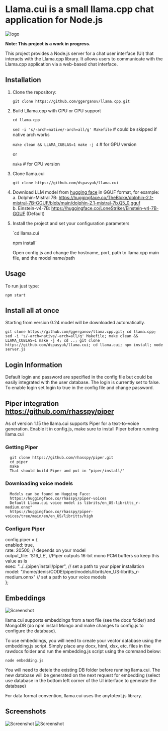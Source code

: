 # Llama.cui is a small llama.cpp chat application for Node.js 
![logo](https://github.com/dspasyuk/llama.cui/blob/main/ico.svg?)

**Note: This project is a work in progress.**

This project provides a Node.js server for a chat user interface (UI) that interacts with the Llama.cpp library. It allows users to communicate with the Llama.cpp application via a web-based chat interface.

## Installation

1. Clone the repository:

   `git clone https://github.com/ggerganov/llama.cpp.git`

2. Build Lllama.cpp with GPU or CPU support

   `cd llama.cpp`

   `sed -i 's/-arch=native/-arch=all/g' Makefile` # could be skipped if native arch works

   `make clean && LLAMA_CUBLAS=1 make -j 4`   # for GPU version

   or
   
   `make` # for CPU version

4. Clone llama.cui
   
   `git clone https://github.com/dspasyuk/llama.cui`

5. Download LLM model from [hugging face](https://huggingface.co/) in GGUF format, for example:
   a. Dolphin-Mistral 7B:   https://huggingface.co/TheBloke/dolphin-2.1-mistral-7B-GGUF/blob/main/dolphin-2.1-mistral-7b.Q5_0.gguf  
   b. Einstein-v4-7B:        https://huggingface.co/LoneStriker/Einstein-v4-7B-GGUF (Default)  

8. Install the project and set your configuration parameters
  
   `cd llama.cui

   npm install`

   Open config.js and change the hostname, port, path to llama.cpp main file, and the model name/path
   

## Usage
To run just type:

`npm start`

## Install all at once
Starting from version 0.24 model will be downloaded automatically. 

`git clone https://github.com/ggerganov/llama.cpp.git; cd llama.cpp; sed -i 's/-arch=native/-arch=all/g' Makefile; make clean && LLAMA_CUBLAS=1 make -j 4; cd ..; git clone https://github.com/dspasyuk/llama.cui; cd llama.cui; npm install; node server.js`

## Login Information
Default login and password are specified in the config file but could be easily integrated with the user database.
The login is currently set to false. To enable login set login to true in the config file and change password.

## Piper integration https://github.com/rhasspy/piper
As of version 1.15 the llama.cui supports Piper for a text-to-voice generation.
Enable it in config.js, make sure to install Piper before running llama.cui 

   ### Getting Piper 
      git clone https://github.com/rhasspy/piper.git
      cd piper  
      make  
      That should build Piper and put in "piper/install/"
      
   ### Downloading voice models  
      Models can be found on Hugging Face:  
      https://huggingface.co/rhasspy/piper-voices  
      Default Llama.cui voice model is librits/en_US-libritts_r-medium.onnx"  
      https://huggingface.co/rhasspy/piper-voices/tree/main/en/en_US/libritts/high
      
   ### Configure Piper  
   
   config.piper = {  
     enabled: true,  
     rate: 20500, // depends on your model  
     output_file: 'S16_LE', //Piper outputs 16-bit mono PCM buffers so keep this value as is  
     exec: "../../piper/install/piper", // set a path to your piper installation  
     model: "/home/denis/CODE/piper/models/librits/en_US-libritts_r-medium.onnx"  // set a path to your voice models  
   };  

## Embeddings
![Screenshot](https://github.com/dspasyuk/llama.cui/blob/main/embedding.png)

llama.cui supports embeddings from a text file (see the docs folder) and MongoDB (do npm install Mongo and make changes to config.js to configure the database).

To use embeddings, you will need to create your vector database using the embedding.js script. Simply place any docx, html, xlsx, etc. files in the rawdocs folder and run the embedding.js script using the command below:

`node embedding.js`

You will need to detele the existing DB folder before running llama.cui. The new database will be generated on the next request for embedding (select use database in the bottom left corner of the UI interface to generate the database)  

For data format convention, llama.cui uses the anytotext.js library. 

## Screenshots

![Screenshot](https://github.com/dspasyuk/llama.cui/blob/main/Screenshot.png)
![Screenshot](https://github.com/dspasyuk/llama.cui/blob/main/Code_highlight.png)

